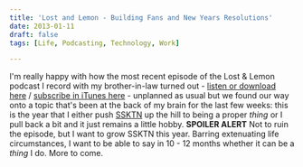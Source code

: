 ```yaml
---
title: 'Lost and Lemon - Building Fans and New Years Resolutions'
date: 2013-01-11
draft: false
tags: [Life, Podcasting, Technology, Work]

---
```


I'm really happy with how the most recent episode of the Lost & Lemon podcast I record with my brother-in-law turned out - [listen or download here](http://www.ssktn.com/podcasts/lostandlemon/043-lost-lemon-building-fans-and-new-years-resolutions/) / [subscribe in iTunes here](http://click.linksynergy.com/fs-bin/stat?id=HGf4R7IezFs&offerid=146261&type=3&subid=0&tmpid=1826&RD_PARM1=http%253A%252F%252Fitunes.apple.com%252Fca%252Fpodcast%252F%252Fid467564174%253Fuo%253D4%2526partnerId%253D30) - unplanned as usual but we found our way onto a topic that's been at the back of my brain for the last few weeks: this is the year that I either push [SSKTN](http://ssktn.com) up the hill to being a proper _thing_ or I pull back a bit and it just remains a little hobby. **SPOILER ALERT** Not to ruin the episode, but I want to grow SSKTN this year. Barring extenuating life circumstances, I want to be able to say in 10 - 12 months whether it can be a _thing_ I do. More to come.